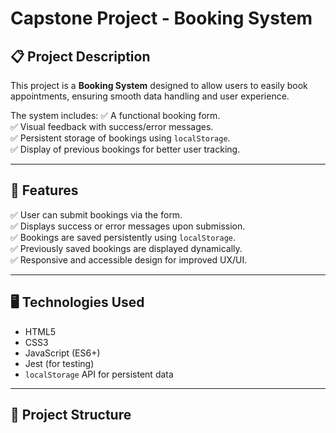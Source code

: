 # Capstone Project - Booking System

## 📋 Project Description
This project is a **Booking System** designed to allow users to easily book appointments, ensuring smooth data handling and user experience.

The system includes:
✅ A functional booking form.  
✅ Visual feedback with success/error messages.  
✅ Persistent storage of bookings using `localStorage`.  
✅ Display of previous bookings for better user tracking.  

---

## 🚀 Features
✅ User can submit bookings via the form.  
✅ Displays success or error messages upon submission.  
✅ Bookings are saved persistently using `localStorage`.  
✅ Previously saved bookings are displayed dynamically.  
✅ Responsive and accessible design for improved UX/UI.  

---

## 🖥️ Technologies Used
- HTML5
- CSS3
- JavaScript (ES6+)
- Jest (for testing)
- `localStorage` API for persistent data

---

## 📂 Project Structure
